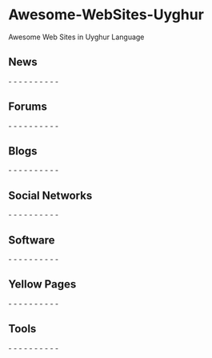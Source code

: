# Awesome-WebSites-Uyghur
Awesome Web Sites in Uyghur Language

## News
-[]()
-[]()
-[]()
-[]()
-[]()
-[]()
-[]()
-[]()
-[]()
-[]()

## Forums
-[]()
-[]()
-[]()
-[]()
-[]()
-[]()
-[]()
-[]()
-[]()
-[]()

## Blogs
-[]()
-[]()
-[]()
-[]()
-[]()
-[]()
-[]()
-[]()
-[]()
-[]()

## Social Networks
-[]()
-[]()
-[]()
-[]()
-[]()
-[]()
-[]()
-[]()
-[]()
-[]()

## Software
-[]()
-[]()
-[]()
-[]()
-[]()
-[]()
-[]()
-[]()
-[]()
-[]()

## Yellow Pages
-[]()
-[]()
-[]()
-[]()
-[]()
-[]()
-[]()
-[]()
-[]()
-[]()

## Tools
-[]()
-[]()
-[]()
-[]()
-[]()
-[]()
-[]()
-[]()
-[]()
-[]()
